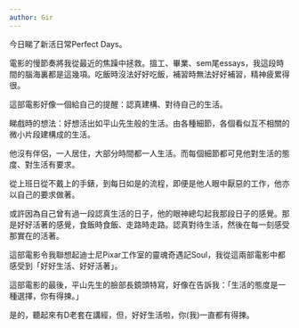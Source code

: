 ```yaml
---
author: Gir
---
```


今日睇了新活日常Perfect Days。

電影的慢節奏將我從最近的焦躁中拯救。搵工、畢業、sem尾essays，我這段時間的腦海裏都是這幾項。吃飯時沒法好好吃飯，補習時無法好好補習，精神疲累得很。

這部電影好像一個給自己的提醒：認真建構、對待自己的生活。

睇戲時的想法：好想活出如平山先生般的生活。由各種細節，各個看似互不相關的微小片段建構成的生活。

他沒有伴侶，一人居住，大部分時間都一人生活。而每個細節都可見他對生活的態度、對生活有要求。

從上班日從不戴上的手錶，到每日如是的流程，即便是他人眼中厭惡的工作，他亦以自己的要求做著。

或許因為自己曾有過一段認真生活的日子，他的眼神總勾起我那段日子的感覺。那是好好活著的感覺，食飯時食飯、走路時走路。認真對待生活，然後在每一刻感受那實在的活著。

這部電影令我聯想起迪士尼Pixar工作室的靈魂奇遇記Soul，我從這兩部電影中都感受到「好好生活、好好活著」。

這部電影的最後，平山先生的臉部長鏡頭特寫，好像在告訴我：「生活的態度是一種選擇，你有得揀。」

是的，聽起來有D老套在講經，但，好好生活啦，你(我)一直都有得揀。